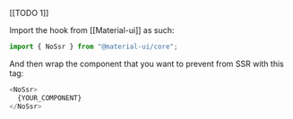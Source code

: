 [[TODO 1]]

  Import the hook from [[Material-ui]] as such:
  ```js
  import { NoSsr } from "@material-ui/core";
  ```
  And then wrap the component that you want to prevent from SSR with this tag:
  ```js
  <NoSsr>
    {YOUR_COMPONENT}
  </NoSsr>
  ```
